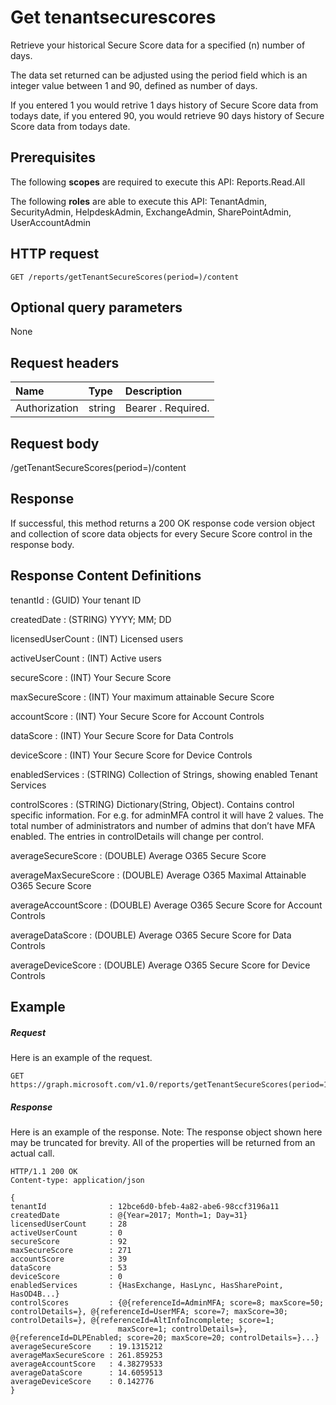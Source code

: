 # Get tenantsecurescores

Retrieve your historical Secure Score data for a specified (n) number of days.

The data set returned can be adjusted using the period field which is an integer value between 1 and 90, defined as number of days.

If you entered 1 you would retrive 1 days history of Secure Score data from todays date, if you entered 90, you would retrieve 90 days history of Secure Score data from todays date. 

## Prerequisites
The following **scopes** are required to execute this API: Reports.Read.All

The following **roles** are able to execute this API: TenantAdmin, SecurityAdmin, HelpdeskAdmin, ExchangeAdmin, SharePointAdmin, UserAccountAdmin

## HTTP request
<!-- { "blockType": "ignored" } -->
```http
GET /reports/getTenantSecureScores(period=)/content
```
## Optional query parameters
None

## Request headers
| Name       | Type | Description|
|:-----------|:------|:----------|
| Authorization  | string  | Bearer <token>. Required. |

## Request body
/getTenantSecureScores(period=)/content
## Response
If successful, this method returns a 200 OK response code version object and collection of score data objects for every Secure Score control in the response body.
## Response Content Definitions
tenantId              : (GUID) Your tenant ID

createdDate           : (STRING) YYYY; MM; DD

licensedUserCount     : (INT) Licensed users

activeUserCount       : (INT) Active users

secureScore           : (INT) Your Secure Score

maxSecureScore        : (INT) Your maximum attainable Secure Score

accountScore          : (INT) Your Secure Score for Account Controls

dataScore             : (INT) Your Secure Score for Data Controls

deviceScore           : (INT) Your Secure Score for Device Controls

enabledServices       : (STRING) Collection of Strings, showing enabled Tenant Services

controlScores         : (STRING) Dictionary(String, Object). Contains control specific information. For e.g. for adminMFA control it will have 2 values. The total number of administrators and number of admins that don’t have MFA enabled. The entries in controlDetails will change per control.

averageSecureScore    : (DOUBLE) Average O365 Secure Score

averageMaxSecureScore : (DOUBLE) Average O365 Maximal Attainable O365 Secure Score

averageAccountScore   : (DOUBLE) Average O365 Secure Score for Account Controls

averageDataScore      : (DOUBLE) Average O365 Secure Score for Data Controls

averageDeviceScore    : (DOUBLE) Average O365 Secure Score for Device Controls

## Example
##### Request
Here is an example of the request.
<!-- {
  "blockType": "request",
  "name": "get_application"
}-->
```http
GET https://graph.microsoft.com/v1.0/reports/getTenantSecureScores(period=1)/content
```
##### Response
Here is an example of the response. Note: The response object shown here may be truncated for brevity. All of the properties will be returned from an actual call.
<!-- {
  "blockType": "response",
  "truncated": true,
  "@odata.type": "microsoft.graph.application"
} -->
```
HTTP/1.1 200 OK
Content-type: application/json

{ 
tenantId              : 12bce6d0-bfeb-4a82-abe6-98ccf3196a11
createdDate           : @{Year=2017; Month=1; Day=31}
licensedUserCount     : 28
activeUserCount       : 0
secureScore           : 92
maxSecureScore        : 271
accountScore          : 39
dataScore             : 53
deviceScore           : 0
enabledServices       : {HasExchange, HasLync, HasSharePoint, HasOD4B...}
controlScores         : {@{referenceId=AdminMFA; score=8; maxScore=50; controlDetails=}, @{referenceId=UserMFA; score=7; maxScore=30; controlDetails=}, @{referenceId=AltInfoIncomplete; score=1; 
                        maxScore=1; controlDetails=}, @{referenceId=DLPEnabled; score=20; maxScore=20; controlDetails=}...}
averageSecureScore    : 19.1315212
averageMaxSecureScore : 261.859253
averageAccountScore   : 4.38279533
averageDataScore      : 14.6059513
averageDeviceScore    : 0.142776
} 

```

<!-- uuid: 8fcb5dbc-d5aa-4681-8e31-b001d5168d79
2015-10-25 14:57:30 UTC -->
<!-- {
  "type": "#page.annotation",
  "description": "Get tenantsecurescores",
  "keywords": "",
  "section": "documentation",
  "tocPath": ""
}-->
